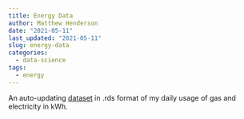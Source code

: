 ```yaml
---
title: Energy Data
author: Matthew Henderson
date: "2021-05-11"
last_updated: "2021-05-11"
slug: energy-data
categories:
  - data-science
tags:
  - energy
---
```


An auto-updating
[dataset](https://github.com/MHenderson/energy-data)
in .rds format
of my daily usage
of gas
and electricity
in kWh.
